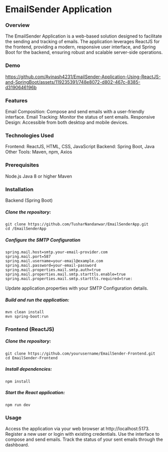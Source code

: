 # EmailSender Application
### Overview
The EmailSender Application is a web-based solution designed to facilitate the sending and tracking of emails. The application leverages ReactJS for the frontend, providing a modern, responsive user interface, and Spring Boot for the backend, ensuring robust and scalable server-side operations.

### Demo
https://github.com/Avinash4231/EmailSender-Application-Using-ReactJS-and-SpringBoot/assets/119235391/748e8072-d802-467c-8385-d3190646196b


### Features
Email Composition: Compose and send emails with a user-friendly interface.
Email Tracking: Monitor the status of sent emails.
Responsive Design: Accessible from both desktop and mobile devices.
### Technologies Used
Frontend: ReactJS, HTML, CSS, JavaScript
Backend: Spring Boot, Java
Other Tools: Maven, npm, Axios
### Prerequisites
Node.js
Java 8 or higher
Maven
### Installation
Backend (Spring Boot)

##### Clone the repository:
```
git clone https://github.com/TusharNandanwar/EmailSenderApp.git
cd /EmailSenderApp
```

##### Configure the SMTP Configuration
```
spring.mail.host=smtp.your-email-provider.com
spring.mail.port=587
spring.mail.username=your-email@example.com
spring.mail.password=your-email-password
spring.mail.properties.mail.smtp.auth=true
spring.mail.properties.mail.smtp.starttls.enable=true
spring.mail.properties.mail.smtp.starttls.required=true:
```

Update application.properties with your SMTP Configuration details.

##### Build and run the application:
```
mvn clean install
mvn spring-boot:run
```
### Frontend (ReactJS)
##### Clone the repository:
```
git clone https://github.com/yourusername/EmailSender-Frontend.git
cd EmailSender-Frontend
```

##### Install dependencies:
```
npm install
```

##### Start the React application:
```
npm run dev
```
### Usage
Access the application via your web browser at http://localhost:5173.
Register a new user or login with existing credentials.
Use the interface to compose and send emails.
Track the status of your sent emails through the dashboard.
